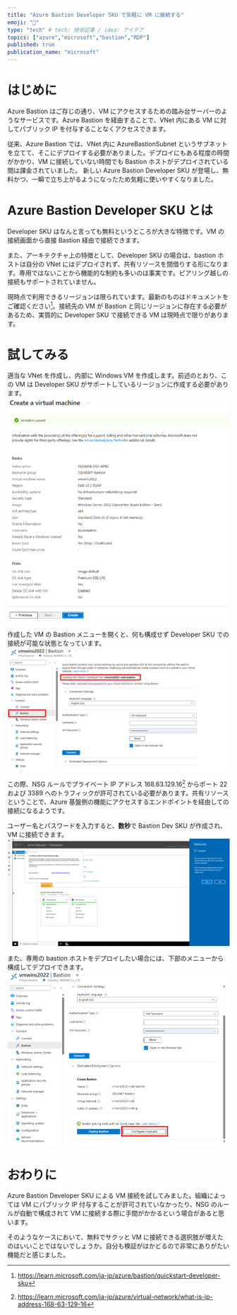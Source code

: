 ```yaml
---
title: "Azure Bastion Developer SKU で気軽に VM に接続する"
emoji: "🏯"
type: "tech" # tech: 技術記事 / idea: アイデア
topics: ["azure","microsoft","bastion","RDP"]
published: true
publication_name: "microsoft"
---
```


# はじめに
Azure Bastion はご存じの通り、VM にアクセスするための踏み台サーバーのようなサービスです。Azure Bastion を経由することで、VNet 内にある VM に対してパブリック IP を付与することなくアクセスできます。

従来、Azure Bastion では、VNet 内に AzureBastionSubnet というサブネットを立てて、そこにデプロイする必要がありました。デプロイにもある程度の時間がかかり、VM に接続していない時間でも Bastion ホストがデプロイされている間は課金されていました。
新しい Azure Bastion Developer SKU が登場し、無料かつ、一瞬で立ち上がるようになったため気軽に使いやすくなりました。

# Azure Bastion Developer SKU とは
Developer SKU はなんと言っても無料というところが大きな特徴です。VM の接続画面から直接 Bastion 経由で接続できます。

また、アーキテクチャ上の特徴として、Developer SKU の場合は、bastion ホストは自分の VNet にはデプロイされず、共有リソースを間借りする形になります。専用ではないことから機能的な制約も多いのは事実です。ピアリング越しの接続もサポートされていません。

現時点で利用できるリージョンは限られています。最新のものはドキュメントをご確認ください[^1]。接続先の VM が Bastion と同じリージョンに存在する必要があるため、実質的に Developer SKU で接続できる VM は現時点で限りがあります。
[^1]:https://learn.microsoft.com/ja-jp/azure/bastion/quickstart-developer-sku

# 試してみる
適当な VNet を作成し、内部に Windows VM を作成します。前述のとおり、この VM は Developer SKU がサポートしているリージョンに作成する必要があります。
![](/images/20240607-bastion-dev/bastion-1.png)

作成した VM の Bastion メニューを開くと、何も構成せず Developer SKU での接続が可能な状態となっています。
![](/images/20240607-bastion-dev/bastion-2.png)

この際、NSG ルールでプライベート IP アドレス 168.63.129.16[^2] からポート 22 および 3389 へのトラフィックが許可されている必要があります。共有リソースということで、Azure 基盤側の機能にアクセスするエンドポイントを経由しての接続になるようです。
[^2]:https://learn.microsoft.com/ja-jp/azure/virtual-network/what-is-ip-address-168-63-129-16

ユーザー名とパスワードを入力すると、**数秒**で Bastion Dev SKU が作成され、VM に接続できます。
![](/images/20240607-bastion-dev/bastion-3.png)

また、専用の bastion ホストをデプロイしたい場合には、下部のメニューから構成してデプロイできます。
![](/images/20240607-bastion-dev/bastion-4.png)


# おわりに
Azure Bastion Developer SKU による VM 接続を試してみました。組織によっては VM にパブリック IP 付与することが許可されていなかったり、NSG のルールが自動で構成されて VM に接続する際に手間がかかるという場合があると思います。

そのようなケースにおいて、無料でサクッと VM に接続できる選択肢が増えたのはいいことではないでしょうか。自分も検証がはかどるので非常にありがたい機能だと感じました。